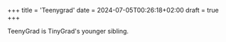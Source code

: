 +++
title = 'Teenygrad'
date = 2024-07-05T00:26:18+02:00
draft = true
+++

TeenyGrad is TinyGrad's younger sibling.
